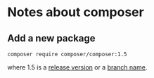 # Notes about composer

## Add a new package

`composer require composer/composer:1.5`

where 1.5 is a [release version](https://github.com/composer/composer/releases)
 or a [branch name](https://github.com/composer/composer/branches).